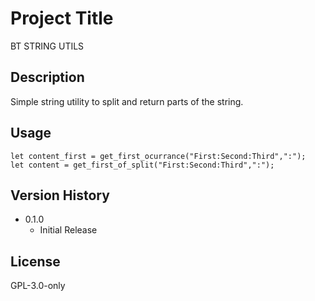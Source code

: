 # Project Title
BT STRING UTILS

## Description
Simple string utility to split and return parts of the string.

## Usage
```
let content_first = get_first_ocurrance("First:Second:Third",":");
let content = get_first_of_split("First:Second:Third",":");
```

## Version History
* 0.1.0
    * Initial Release

## License
GPL-3.0-only